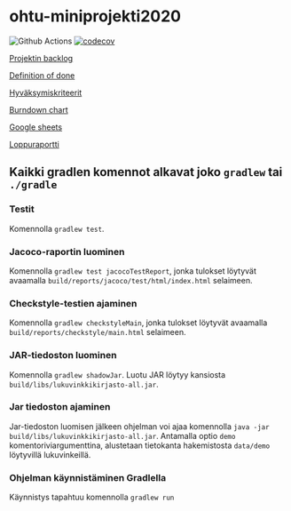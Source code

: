 # ohtu-miniprojekti2020
![Github Actions](https://github.com/lossitomatossi/ohtu-miniprojekti2020/workflows/Java%20CI%20with%20Gradle/badge.svg)
[![codecov](https://codecov.io/gh/lossitomatossi/ohtu-miniprojekti2020/branch/main/graph/badge.svg?token=IDJ0K0GQ94)](https://codecov.io/gh/lossitomatossi/ohtu-miniprojekti2020)

[Projektin backlog](https://github.com/lossitomatossi/ohtu-miniprojekti2020/projects/1)

[Definition of done](documentation/dod.md)

[Hyväksymiskriteerit](https://github.com/lossitomatossi/ohtu-miniprojekti2020/tree/main/src/test/resources/lukuvinkkikirjasto)

[Burndown chart](https://docs.google.com/spreadsheets/d/e/2PACX-1vTmBDwEEIEIljKgVgncTifNyLlCUqedPLnNmPdHPP6vrmpO1Sr8TnvkzvKwMOQGXnKHZeJUL-o2w2K_/pubchart?oid=1130428625&format=image)

[Google sheets](https://docs.google.com/spreadsheets/d/1sGVq349mKmRQ_noFouEtAV1N4oND8W4fjCAEKfueNR4/edit?usp=sharing)

[Loppuraportti](https://docs.google.com/document/d/e/2PACX-1vTvUWiSQva0L9YKNV4G6JHscuy2s99OFMVhazgCQBUbb3_Zu_6mSNgdxHZpzsD228sc55bxiMhlvu26/pub)

## Kaikki gradlen komennot alkavat joko `gradlew` tai `./gradle`

### Testit
Komennolla `gradlew test`.

### Jacoco-raportin luominen
Komennolla `gradlew test jacocoTestReport`, jonka tulokset löytyvät avaamalla `build/reports/jacoco/test/html/index.html` selaimeen.

### Checkstyle-testien ajaminen
Komennolla `gradlew checkstyleMain`, jonka tulokset löytyvät avaamalla `build/reports/checkstyle/main.html` selaimeen.

### JAR-tiedoston luominen
Komennolla `gradlew shadowJar`. Luotu JAR löytyy kansiosta `build/libs/lukuvinkkikirjasto-all.jar`.

### Jar tiedoston ajaminen
Jar-tiedoston luomisen jälkeen ohjelman voi ajaa komennolla ``java -jar build/libs/lukuvinkkikirjasto-all.jar``.
Antamalla optio `demo` komentoriviargumenttina, alustetaan tietokanta hakemistosta `data/demo` löytyvillä lukuvinkeillä.

### Ohjelman käynnistäminen Gradlella
Käynnistys tapahtuu komennolla `gradlew run`
